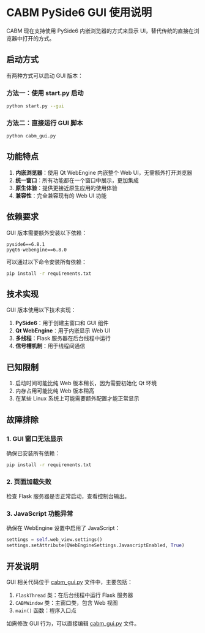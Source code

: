 # CABM PySide6 GUI 使用说明

CABM 现在支持使用 PySide6 内嵌浏览器的方式来显示 UI，替代传统的直接在浏览器中打开的方式。

## 启动方式

有两种方式可以启动 GUI 版本：

### 方法一：使用 start.py 启动

```bash
python start.py --gui
```

### 方法二：直接运行 GUI 脚本

```bash
python cabm_gui.py
```

## 功能特点

1. **内嵌浏览器**：使用 Qt WebEngine 内嵌整个 Web UI，无需额外打开浏览器
2. **统一窗口**：所有功能都在一个窗口中展示，更加集成
3. **原生体验**：提供更接近原生应用的使用体验
4. **兼容性**：完全兼容现有的 Web UI 功能

## 依赖要求

GUI 版本需要额外安装以下依赖：

```
pyside6==6.8.1
pyqt6-webengine==6.8.0
```

可以通过以下命令安装所有依赖：

```bash
pip install -r requirements.txt
```

## 技术实现

GUI 版本使用以下技术实现：

1. **PySide6**：用于创建主窗口和 GUI 组件
2. **Qt WebEngine**：用于内嵌显示 Web UI
3. **多线程**：Flask 服务器在后台线程中运行
4. **信号槽机制**：用于线程间通信

## 已知限制

1. 启动时间可能比纯 Web 版本稍长，因为需要初始化 Qt 环境
2. 内存占用可能比纯 Web 版本稍高
3. 在某些 Linux 系统上可能需要额外配置才能正常显示

## 故障排除

### 1. GUI 窗口无法显示

确保已安装所有依赖：
```bash
pip install -r requirements.txt
```

### 2. 页面加载失败

检查 Flask 服务器是否正常启动，查看控制台输出。

### 3. JavaScript 功能异常

确保在 WebEngine 设置中启用了 JavaScript：
```python
settings = self.web_view.settings()
settings.setAttribute(QWebEngineSettings.JavascriptEnabled, True)
```

## 开发说明

GUI 相关代码位于 [cabm_gui.py](cabm_gui.py) 文件中，主要包括：

1. `FlaskThread` 类：在后台线程中运行 Flask 服务器
2. `CABMWindow` 类：主窗口类，包含 Web 视图
3. `main()` 函数：程序入口点

如需修改 GUI 行为，可以直接编辑 [cabm_gui.py](cabm_gui.py) 文件。